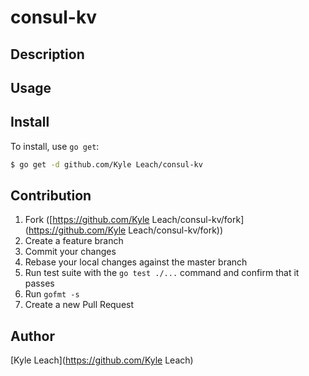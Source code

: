 # consul-kv



## Description

## Usage

## Install

To install, use `go get`:

```bash
$ go get -d github.com/Kyle Leach/consul-kv
```

## Contribution

1. Fork ([https://github.com/Kyle Leach/consul-kv/fork](https://github.com/Kyle Leach/consul-kv/fork))
1. Create a feature branch
1. Commit your changes
1. Rebase your local changes against the master branch
1. Run test suite with the `go test ./...` command and confirm that it passes
1. Run `gofmt -s`
1. Create a new Pull Request

## Author

[Kyle Leach](https://github.com/Kyle Leach)
